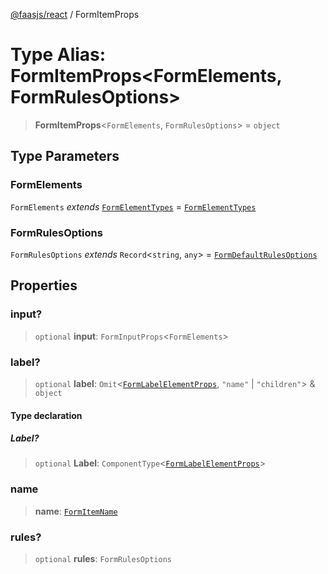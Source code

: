 [@faasjs/react](../README.md) / FormItemProps

# Type Alias: FormItemProps\<FormElements, FormRulesOptions\>

> **FormItemProps**\<`FormElements`, `FormRulesOptions`\> = `object`

## Type Parameters

### FormElements

`FormElements` *extends* [`FormElementTypes`](FormElementTypes.md) = [`FormElementTypes`](FormElementTypes.md)

### FormRulesOptions

`FormRulesOptions` *extends* `Record`\<`string`, `any`\> = [`FormDefaultRulesOptions`](FormDefaultRulesOptions.md)

## Properties

### input?

> `optional` **input**: `FormInputProps`\<`FormElements`\>

### label?

> `optional` **label**: `Omit`\<[`FormLabelElementProps`](FormLabelElementProps.md), `"name"` \| `"children"`\> & `object`

#### Type declaration

##### Label?

> `optional` **Label**: `ComponentType`\<[`FormLabelElementProps`](FormLabelElementProps.md)\>

### name

> **name**: [`FormItemName`](FormItemName.md)

### rules?

> `optional` **rules**: `FormRulesOptions`
